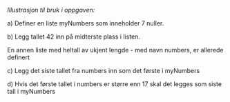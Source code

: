*Illustrasjon til bruk i oppgaven:*


a) Definer en liste myNumbers som inneholder 7 nuller.

b) Legg tallet 42 inn på midterste plass i listen.

En annen liste med heltall av ukjent lengde - med navn numbers, er allerede definert

c) Legg det siste tallet fra numbers inn som det første i myNumbers

d) Hvis det første tallet i numbers er større enn 17 skal det legges som siste tall i myNumbers